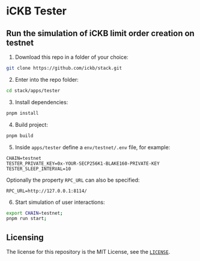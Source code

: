 # iCKB Tester

## Run the simulation of iCKB limit order creation on testnet

1. Download this repo in a folder of your choice:  

```bash
git clone https://github.com/ickb/stack.git
```

2. Enter into the repo folder:

```bash
cd stack/apps/tester
```

3. Install dependencies:

```bash
pnpm install
```

4. Build project:

```bash
pnpm build
```

5. Inside `apps/tester` define a `env/testnet/.env` file, for example:

```
CHAIN=testnet
TESTER_PRIVATE_KEY=0x-YOUR-SECP256K1-BLAKE160-PRIVATE-KEY
TESTER_SLEEP_INTERVAL=10
```

Optionally the property `RPC_URL` can also be specified:

```
RPC_URL=http://127.0.0.1:8114/
```

6. Start simulation of user interactions:

```bash
export CHAIN=testnet;
pnpm run start;
```

## Licensing

The license for this repository is the MIT License, see the [`LICENSE`](../../LICENSE).
